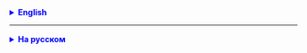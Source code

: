 <details style="margin-top: 16px">
  <summary style="cursor: pointer; color: blue;"><b>English</b></summary>

1. Repeat the TimeFormat example with your birthday.

2. Make an example with the City class, change the natural sorting to sort by city name (alphabetically)

3. ToDoList - write an application
4. Finish the "marathon".

</details>

<hr>

<details style="margin-top: 16px">
  <summary style="cursor: pointer; color: blue;"><b>На русском</b></summary>

1. Повторить пример TimeFormat со своим днем рождения.

2. Сделать пример c классом City, изменить естественную (native) сортировку на сортировку по имени города (по алфавиту)

3. ToDoList - писать приложение
4. Доделывать "марафон". 


</details>